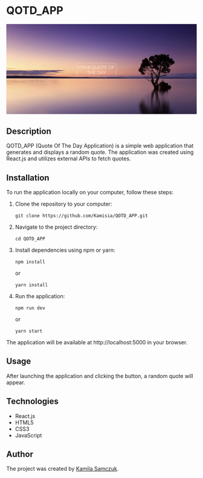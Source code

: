 # QOTD_APP

![QOTD_APP](https://github.com/Kamisia/QOTD_APP/blob/main/src/assets/QOTDScreenshot.png)

## Description

QOTD_APP (Quote Of The Day Application) is a simple web application that generates and displays a random quote. The application was created using React.js and utilizes external APIs to fetch quotes.

## Installation

To run the application locally on your computer, follow these steps:

1. Clone the repository to your computer:

   ```
   git clone https://github.com/Kamisia/QOTD_APP.git
   ```

2. Navigate to the project directory:

   ```
   cd QOTD_APP
   ```

3. Install dependencies using npm or yarn:

   ```
   npm install
   ```

   or

   ```
   yarn install
   ```

4. Run the application:
   ```
   npm run dev
   ```
   or
   ```
   yarn start
   ```

The application will be available at http://localhost:5000 in your browser.

## Usage

After launching the application and clicking the button, a random quote will appear.

## Technologies

- React.js
- HTML5
- CSS3
- JavaScript

## Author

The project was created by [Kamila Samczuk](https://github.com/Kamisia).
